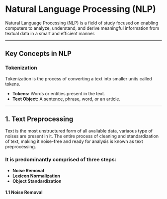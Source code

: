 # Natural Language Processing (NLP)

Natural Language Processing (NLP) is a field of study focused on enabling computers to analyze, understand, and derive meaningful information from textual data in a smart and efficient manner.

---

## Key Concepts in NLP

### Tokenization

Tokenization is the process of converting a text into smaller units called tokens.

- **Tokens:** Words or entities present in the text.
- **Text Object:** A sentence, phrase, word, or an article.

---

## 1. Text Preprocessing

Text is the most unstructured form of all avaliable data, variaous type of noises are present in it. The entire process of cleaning and standardization of text, making it noise-free and ready for analysis is known as text preprocessing.

### It is predominantly comprised of three steps:

- **Noise Removal**
- **Lexicon Normalization**
- **Object Standardization**

#### 1.1 Noise Removal
